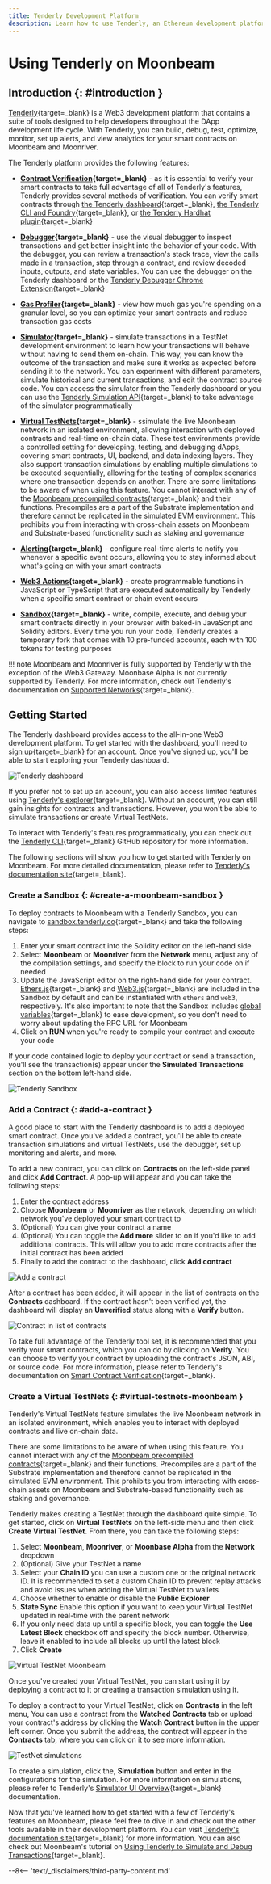 ```yaml
---
title: Tenderly Development Platform
description: Learn how to use Tenderly, an Ethereum development platform, to build, debug, and monitor Solidity smart contracts on Moonbeam.
---
```


# Using Tenderly on Moonbeam

## Introduction {: #introduction }

[Tenderly](https://tenderly.co){target=\_blank} is a Web3 development platform that contains a suite of tools designed to help developers throughout the DApp development life cycle. With Tenderly, you can build, debug, test, optimize, monitor, set up alerts, and view analytics for your smart contracts on Moonbeam and Moonriver.

The Tenderly platform provides the following features:

- **[Contract Verification](https://docs.tenderly.co/contract-verification){target=\_blank}** - as it is essential to verify your smart contracts to take full advantage of all of Tenderly's features, Tenderly provides several methods of verification. You can verify smart contracts through [the Tenderly dashboard](https://docs.tenderly.co/contract-verification/dashboard){target=\_blank}, [the Tenderly CLI and Foundry](https://docs.tenderly.co/contract-verification/foundry){target=\_blank}, or [the Tenderly Hardhat plugin](https://docs.tenderly.co/contract-verification/hardhat){target=\_blank}

- **[Debugger](https://docs.tenderly.co/debugger){target=\_blank}** - use the visual debugger to inspect transactions and get better insight into the behavior of your code. With the debugger, you can review a transaction's stack trace, view the calls made in a transaction, step through a contract, and review decoded inputs, outputs, and state variables. You can use the debugger on the Tenderly dashboard or the [Tenderly Debugger Chrome Extension](https://docs.tenderly.co/debugger/tenderly-debugger-extension){target=\_blank}

- **[Gas Profiler](https://docs.tenderly.co/debugger/gas-profiler){target=\_blank}** - view how much gas you're spending on a granular level, so you can optimize your smart contracts and reduce transaction gas costs

- **[Simulator](https://docs.tenderly.co/simulator-ui){target=\_blank}** - simulate transactions in a TestNet development environment to learn how your transactions will behave without having to send them on-chain. This way, you can know the outcome of the transaction and make sure it works as expected before sending it to the network. You can experiment with different parameters, simulate historical and current transactions, and edit the contract source code. You can access the simulator from the Tenderly dashboard or you can use the [Tenderly Simulation API](https://docs.tenderly.co/reference/api#tag/Simulations){target=\_blank} to take advantage of the simulator programmatically

- **[Virtual TestNets](https://docs.tenderly.co/virtual-testnets){target=\_blank}** - ssimulate the live Moonbeam network in an isolated environment, allowing interaction with deployed contracts and real-time on-chain data. These test environments provide a controlled setting for developing, testing, and debugging dApps, covering smart contracts, UI, backend, and data indexing layers. They also support transaction simulations by enabling multiple simulations to be executed sequentially, allowing for the testing of complex scenarios where one transaction depends on another. There are some limitations to be aware of when using this feature. You cannot interact with any of the [Moonbeam precompiled contracts](/builders/ethereum/precompiles/){target=\_blank} and their functions. Precompiles are a part of the Substrate implementation and therefore cannot be replicated in the simulated EVM environment. This prohibits you from interacting with cross-chain assets on Moonbeam and Substrate-based functionality such as staking and governance

- **[Alerting](https://docs.tenderly.co/alerts/intro-to-alerts){target=\_blank}** - configure real-time alerts to notify you whenever a specific event occurs, allowing you to stay informed about what's going on with your smart contracts

- **[Web3 Actions](https://docs.tenderly.co/web3-actions/intro-to-web3-actions){target=\_blank}** - create programmable functions in JavaScript or TypeScript that are executed automatically by Tenderly when a specific smart contract or chain event occurs

- **[Sandbox](https://sandbox.tenderly.co){target=\_blank}** - write, compile, execute, and debug your smart contracts directly in your browser with baked-in JavaScript and Solidity editors. Every time you run your code, Tenderly creates a temporary fork that comes with 10 pre-funded accounts, each with 100 tokens for testing purposes

!!! note
    Moonbeam and Moonriver is fully supported by Tenderly with the exception of the Web3 Gateway. Moonbase Alpha is not currently supported by Tenderly. For more information, check out Tenderly's documentation on [Supported Networks](https://docs.tenderly.co/supported-networks-and-languages#supported-networks){target=\_blank}.

## Getting Started

The Tenderly dashboard provides access to the all-in-one Web3 development platform. To get started with the dashboard, you'll need to [sign up](https://dashboard.tenderly.co/register){target=\_blank} for an account. Once you've signed up, you'll be able to start exploring your Tenderly dashboard.

![Tenderly dashboard](/images/builders/ethereum/dev-env/tenderly/tenderly-1.webp)

If you prefer not to set up an account, you can also access limited features using [Tenderly's explorer](https://dashboard.tenderly.co/explorer){target=\_blank}. Without an account, you can still gain insights for contracts and transactions. However, you won't be able to simulate transactions or create Virtual TestNets.

To interact with Tenderly's features programmatically, you can check out the [Tenderly CLI](https://github.com/Tenderly/tenderly-cli){target=\_blank} GitHub repository for more information.

The following sections will show you how to get started with Tenderly on Moonbeam. For more detailed documentation, please refer to [Tenderly's documentation site](https://docs.tenderly.co){target=\_blank}.

### Create a Sandbox {: #create-a-moonbeam-sandbox }

To deploy contracts to Moonbeam with a Tenderly Sandbox, you can navigate to [sandbox.tenderly.co](https://sandbox.tenderly.co){target=\_blank} and take the following steps:

1. Enter your smart contract into the Solidity editor on the left-hand side
2. Select **Moonbeam** or **Moonriver** from the **Network** menu, adjust any of the compilation settings, and specify the block to run your code on if needed
3. Update the JavaScript editor on the right-hand side for your contract. [Ethers.js](/builders/ethereum/libraries/ethersjs/){target=\_blank} and [Web3.js](/builders/ethereum/libraries/web3js/){target=\_blank} are included in the Sandbox by default and can be instantiated with `ethers` and `web3`, respectively. It's also important to note that the Sandbox includes [global variables](https://docs.tenderly.co/tenderly-sandbox#available-javascript-global-variables){target=\_blank} to ease development, so you don't need to worry about updating the RPC URL for Moonbeam
4. Click on **RUN** when you're ready to compile your contract and execute your code

If your code contained logic to deploy your contract or send a transaction, you'll see the transaction(s) appear under the **Simulated Transactions** section on the bottom left-hand side.

![Tenderly Sandbox](/images/builders/ethereum/dev-env/tenderly/tenderly-2.webp)

### Add a Contract {: #add-a-contract }

A good place to start with the Tenderly dashboard is to add a deployed smart contract. Once you've added a contract, you'll be able to create transaction simulations and virtual TestNets, use the debugger, set up monitoring and alerts, and more.

To add a new contract, you can click on **Contracts** on the left-side panel and click **Add Contract**. A pop-up will appear and you can take the following steps:

1. Enter the contract address
2. Choose **Moonbeam** or **Moonriver** as the network, depending on which network you've deployed your smart contract to
3. (Optional) You can give your contract a name
4. (Optional) You can toggle the **Add more** slider to on if you'd like to add additional contracts. This will allow you to add more contracts after the initial contract has been added
5. Finally to add the contract to the dashboard, click **Add contract**

![Add a contract](/images/builders/ethereum/dev-env/tenderly/tenderly-3.webp)

After a contract has been added, it will appear in the list of contracts on the **Contracts** dashboard. If the contract hasn't been verified yet, the dashboard will display an **Unverified** status along with a **Verify** button.

![Contract in list of contracts](/images/builders/ethereum/dev-env/tenderly/tenderly-4.webp)

To take full advantage of the Tenderly tool set, it is recommended that you verify your smart contracts, which you can do by clicking on **Verify**. You can choose to verify your contract by uploading the contract's JSON, ABI, or source code. For more information, please refer to Tenderly's documentation on [Smart Contract Verification](https://docs.tenderly.co/contract-verification#verifying-a-smart-contract){target=\_blank}.

### Create a Virtual TestNets {: #virtual-testnets-moonbeam }

Tenderly's Virtual TestNets feature simulates the live Moonbeam network in an isolated environment, which enables you to interact with deployed contracts and live on-chain data.

There are some limitations to be aware of when using this feature. You cannot interact with any of the [Moonbeam precompiled contracts](/builders/ethereum/precompiles/){target=\_blank} and their functions. Precompiles are a part of the Substrate implementation and therefore cannot be replicated in the simulated EVM environment. This prohibits you from interacting with cross-chain assets on Moonbeam and Substrate-based functionality such as staking and governance.

Tenderly makes creating a TestNet through the dashboard quite simple. To get started, click on **Virtual TestNets** on the left-side menu and then click **Create Virtual TestNet**. From there, you can take the following steps:

1. Select **Moonbeam**, **Moonriver**, or **Moonbase Alpha** from the **Network** dropdown
2. (Optional) Give your TestNet a name
3. Select your **Chain ID** you can use a custom one or the original network ID. It is recommended to set a custom Chain ID to prevent replay attacks and avoid issues when adding the Virtual TestNet to wallets
4. Choose whether to enable or disable the **Public Explorer**
5. **State Sync** Enable this option if you want to keep your Virtual TestNet updated in real-time with the parent network
6. If you only need data up until a specific block, you can toggle the **Use Latest Block** checkbox off and specify the block number. Otherwise, leave it enabled to include all blocks up until the latest block
7. Click **Create**

![Virtual TestNet Moonbeam](/images/builders/ethereum/dev-env/tenderly/tenderly-5.webp)

Once you've created your Virtual TestNet, you can start using it by deploying a contract to it or creating a transaction simulation using it.

To deploy a contract to your Virtual TestNet, click on  **Contracts**  in the left menu, You can use a contract from the **Watched Contracts** tab or upload your contract's address by clicking the **Watch Contract** button in the upper left corner. Once you submit the address, the contract will appear in the **Contracts** tab, where you can click on it to see more information.

![TestNet simulations](/images/builders/ethereum/dev-env/tenderly/tenderly-6.webp)

To create a simulation, click the, **Simulation** button and enter in the configurations for the simulation. For more information on simulations, please refer to Tenderly's [Simulator UI Overview](https://docs.tenderly.co/simulator-ui/using-simulation-ui){target=\_blank} documentation.

Now that you've learned how to get started with a few of Tenderly's features on Moonbeam, please feel free to dive in and check out the other tools available in their development platform. You can visit [Tenderly's documentation site](https://docs.tenderly.co){target=\_blank} for more information. You can also check out Moonbeam's tutorial on [Using Tenderly to Simulate and Debug Transactions](/tutorials/eth-api/using-tenderly/){target=\_blank}.

--8<-- 'text/_disclaimers/third-party-content.md'
